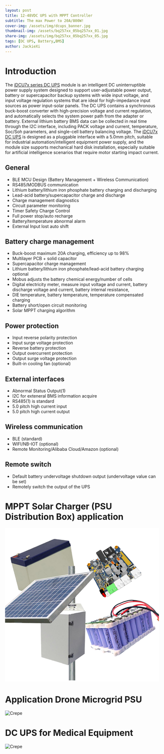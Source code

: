 ```yaml
---
layout: post
title: 12-48VDC UPS with MPPT Controller
subtitle: The max Power to 20A/800W!
cover-img: /assets/img/dcups_banner.jpg
thumbnail-img: /assets/bq257xx_05bq257xx_01.jpg
share-img: /assets/img/bq257xx_05bq257xx_05.jpg
tags: [DC UPS, Battery,BMS]
author: JackieXi
---
```


# Introduction
The [iDCU7x series DC UPS](https://www.rfnets.com/dc-ups-list) module is an intelligent DC uninterruptible power supply system designed to support user-adjustable power output, battery or supercapacitor backup systems with wide input voltage, and input voltage regulation systems that are ideal for high-impedance input sources as power input-solar panels. The DC UPS contains a synchronous buck-boost converter with high-precision voltage and current regulation, and automatically selects the system power path from the adapter or battery. External lithium battery BMS data can be collected in real time through the I2C interface, including PACK voltage and current, temperature, Soc/Soh parameters, and single-cell battery balancing voltage.
The [iDCU7x DC UPS](https://www.rfnets.com/dc-ups-list) is designed as a pluggable interface with a 5.0mm pitch, suitable for industrial automation/intelligent equipment power supply, and the module size supports mechanical hard disk installation, especially suitable for artificial intelligence scenarios that require motor starting impact current.
## General
* BLE MCU Design (Battery Management + Wireless Communication)
* RS485/MODBUS communication
* Lithium battery/lithium iron phosphate battery charging and discharging
* Lead-acid battery/supercapacitor charge and discharge
* Charge management diagnostics
* Circuit parameter monitoring
* Timer Safety Charge Control
* Full power stop/auto recharge
* Battery/temperature abnormal alarm
* External Input lost auto shift

## Battery charge management
* Buck-boost maximum 20A charging, efficiency up to 98%
* Multilayer PCB + solid capacitor
* Supercapacitor charge management
* Lithium battery/lithium iron phosphate/lead-acid battery charging optional
* Mobus adjusts the battery chemical energy/number of cells
* Digital electricity meter, measure input voltage and current, battery discharge voltage and current, battery internal resistance,
* DIE temperature, battery temperature, temperature compensated charging
* Battery short/open circuit monitoring
* Solar MPPT charging algorithm

## Power protection
* Input reverse polarity protection
* Input surge voltage protection
* Reverse battery protection
* Output overcurrent protection
* Output surge voltage protection
* Built-in cooling fan (optional)

## External interfaces
* Abnormal Status Output(1)
* I2C for exteneral BMS information acquire
* RS485(1) is standard
* 5.0 pitch high current input
* 5.0 pitch high current output

## Wireless communication
* BLE (standard)
* WIFI/NB-IOT (optional)
* Remote Monitoring/Alibaba Cloud/Amazon (optional)
  
## Remote switch
* Default battery undervoltage shutdown output (undervoltage value can be set)
* Remotely switch the output of the UPS
  
# MPPT Solar Charger (PSU Distribution Box) application
![Crepe](/assets/img/DCUPS/bq257xx_07.jpg)

# Application Drone Microgrid PSU
![Crepe](/assets/img/drone.jpg)

# DC UPS for Medical Equipment
![Crepe](/assets/img/medical_power.png)
